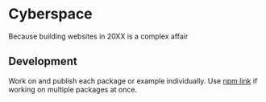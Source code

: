 # Cyberspace

Because building websites in 20XX is a complex affair

## Development

Work on and publish each package or example individually. Use [npm link](https://docs.npmjs.com/cli/link) if
working on multiple packages at once.

